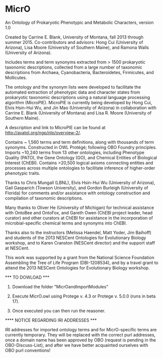 # MicrO
An Ontology of Prokaryotic Phenotypic and Metabolic Characters, version 1.0



Created by Carrine E. Blank, University of Montana, fall 2013 through summer 2015. Co-contributors and advisors: Hong Cui (University of Arizona), Lisa Moore 
(University of Southern Maine), and Ramona Walls (University of Arizona).

Includes terms and term synonyms extracted from > 1500 prokaryotic taxonomic descriptions, collected from a large number of taxonomic descriptions from Archaea, Cyanobacteria, Bacteroidetes, Firmicutes, and Mollicutes.

The ontology and the synonym lists were developed to facilitate the automated extraction of phenotypic data and character states from prokaryotic taxonomic descriptions using a natural language processing algorithm (MicroPIE).  MicroPIE is currently being developed by Hong Cui, Elvis Hsin-Hui Wu, and Jin Mao (University of Arizona) in collaboration with Carrine E. Blank (University of Montana) and Lisa R. Moore (University of Southern Maine).

A description and link to MicroPIE can be found at http://avatol.org/ngp/nlp/overview-2/.



Contains ~ 1,560 terms and term definitions, along with thousands of term synonyms.  Constructed in OWL Protégé; following OBO Foundry principles.  Imports ~10,240 terms from 13 other ontologies, including Phenotype Quality (PATO), the Gene Ontology (GO), and Chemical Entities of Biological Interest (ChEBI).  Contains >20,500 logical axioms connecting entities and processes across multiple ontologies to facilitate inference of higher-order phenotypic traits.



Thanks to Chris Mungall (LBNL), Elvis Hsin-Hui Wu (University of Arizona), Gail Gasparich (Towson University), and Gordon Burleigh (University of Florida) for comments and/or assistance with ontology construction and compilation of taxonomic descriptions.

Many thanks to Oliver He (University of Michigan) for technical assistance with OntoBee and OntoFox, and Gareth Owen (ChEBI project leader, head curator) and other curators at ChEBI for assistance in the incorporation of microbial-specific chemical terms and synonyms into ChEBI.

Thanks also to the instructors (Melissa Haendel, Matt Yoder, Jim Baihoff) and students of the 2013 NESCent Ontologies for Evolutionary Biology workshop, and to Karen Cranston (NESCent director) and the support staff at NESCent.

This work was supported by a grant from the National Science Foundation Assembling the Tree of Life Program (DBI-1208534), and by a travel grant to attend the 2013 NESCent Ontologies for Evolutionary Biology workshop.



*** TO DOWLOAD ***

1.  Download the folder "MicrOandImportModules"

2.  Execute MicrO.owl using Protege v. 4.3 or Protege v. 5.0.0 (runs in beta 17).

3.  Once executed you can then run the reasoner.



**** NOTICE REGARDING IRI ADDRESSES ***

IRI addresses for imported ontology terms and for MicrO-specific terms are currently temporary.  They will be replaced with the correct purl addresses, once a domain name has been approved by OBO (request is pending in the OBO-Discuss-List), and after we have better acquainted ourselves with OBO purl conventions!  